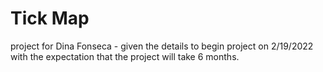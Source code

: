 # Tick Map

project for Dina Fonseca - given the details to begin project on 2/19/2022 with the expectation that the project will take 6 months.